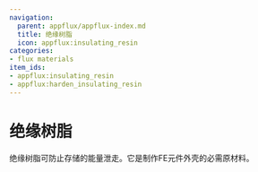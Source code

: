 ```yaml
---
navigation:
  parent: appflux/appflux-index.md
  title: 绝缘树脂
  icon: appflux:insulating_resin
categories:
- flux materials
item_ids:
- appflux:insulating_resin
- appflux:harden_insulating_resin
---
```


# 绝缘树脂

<Row>
<ItemImage id="appflux:insulating_resin" scale="4"></ItemImage>
<ItemImage id="appflux:harden_insulating_resin" scale="4"></ItemImage>
</Row>

绝缘树脂可防止存储的能量泄走。它是制作FE元件外壳的必需原材料。
